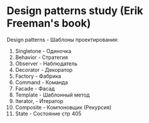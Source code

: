 # Design patterns study (Erik Freeman's book)
 
 Design patterns - Шаблоны проектирования:

1. Singletone - Одиночка
2. Behavior - Стратегия
3. Observer - Наблюдатель
4. Decorator - Декоратор
5. Factory - Фабрика
6. Command - Команда
7. Facade - Фасад
8. Template - Шаблонный метод
9. Iterator,  - Итератор
11. Composite - Компоновщик (Рекурсия)
12. State - Состояние стр 405

